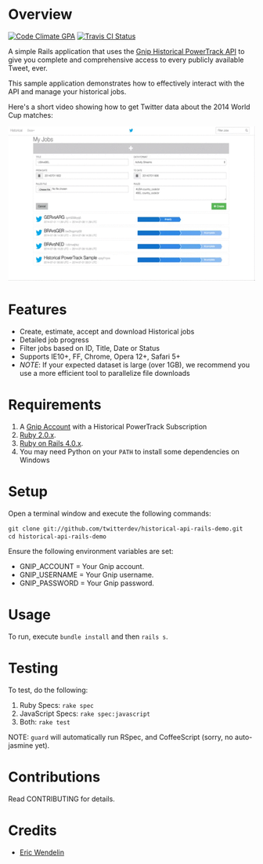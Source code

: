 # Overview
[![Code Climate GPA](https://codeclimate.com/github/twitterdev/historical-api-rails-demo.png)](https://codeclimate.com/github/twitterdev/historical-api-rails-demo)
[![Travis CI Status](https://secure.travis-ci.org/twitterdev/historical-api-rails-demo.png)](http://travis-ci.org/twitterdev/historical-api-rails-demo)

A simple Rails application that uses the [Gnip Historical PowerTrack API](http://support.gnip.com/apis/historical_api/)
to give you complete and comprehensive access to every publicly available Tweet, ever.

This sample application demonstrates how to effectively interact with the API and manage your historical jobs.

Here's a short video showing how to get Twitter data about the 2014 World Cup matches:

![Historical API Demo](demo.gif)

# Features

* Create, estimate, accept and download Historical jobs
* Detailed job progress
* Filter jobs based on ID, Title, Date or Status
* Supports IE10+, FF, Chrome, Opera 12+, Safari 5+
* _NOTE_: If your expected dataset is large (over 1GB), we recommend you use a more efficient tool to parallelize file downloads

# Requirements

1. A [Gnip Account](http://gnip.com) with a Historical PowerTrack Subscription
2. [Ruby 2.0.x](http://www.ruby-lang.org).
3. [Ruby on Rails 4.0.x](http://rubyonrails.org).
4. You may need Python on your `PATH` to install some dependencies on Windows

# Setup

Open a terminal window and execute the following commands:

    git clone git://github.com/twitterdev/historical-api-rails-demo.git
    cd historical-api-rails-demo

Ensure the following environment variables are set:

* GNIP_ACCOUNT = Your Gnip account.
* GNIP_USERNAME = Your Gnip username.
* GNIP_PASSWORD = Your Gnip password.

# Usage

To run, execute `bundle install` and then `rails s`.

# Testing

To test, do the following:

1. Ruby Specs: `rake spec`
2. JavaScript Specs: `rake spec:javascript`
3. Both: `rake test`

NOTE: `guard` will automatically run RSpec, and CoffeeScript (sorry, no auto-jasmine yet).

# Contributions

Read CONTRIBUTING for details.

# Credits

* [Eric Wendelin](https://github.com/eriwen)

